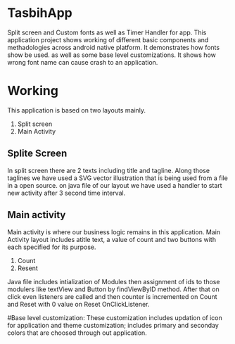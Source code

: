 # TasbihApp
Split screen and Custom fonts as well as Timer Handler for app. This application project shows working of different basic components and methadologies across android native platform. It demonstrates how fonts show be used. as well as some base level customizations. It shows how wrong font name can cause crash to an application.

# Working 
This application is based on two layouts mainly. 

1. Split screen
2. Main Activity

## Splite Screen
In split screen there are 2 texts including title and tagline. Along those taglines we have used a SVG vector illustration that is being used from a file in a open source. on java file of our layout we have used a handler to start new activity after 3 second time interval.


## Main activity 
Main activity is where our business logic remains in this application. Main Activity layout includes atitle text, a value of count and two buttons with each specified for its purpose.

1. Count
2. Resent 

Java file includes intialization of Modules then assignment of ids to those modulers like textView and Button by findViewByID method. After that on click even listeners are called and then counter is incremented on Count and Reset with 0 value on Reset OnClickListener.




#Base level customization:
These customization includes updation of icon for application and theme customization; includes primary and seconday colors that are choosed through out application.

